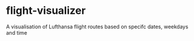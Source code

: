 # flight-visualizer
A visualisation of Lufthansa flight routes based on specifc dates, weekdays and time

